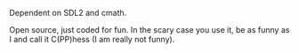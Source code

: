 Dependent on SDL2 and cmath.

Open source, just coded for fun. 
In the scary case you use it, be as funny as I and call it C(PP)hess (I am really not funny).
